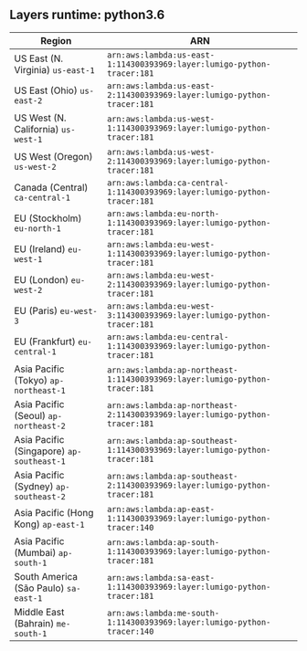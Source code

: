 Layers runtime: python3.6
----
| Region | ARN |
| --- | --- |
|US East (N. Virginia)  `us-east-1`|`arn:aws:lambda:us-east-1:114300393969:layer:lumigo-python-tracer:181`|
|US East (Ohio)  `us-east-2`|`arn:aws:lambda:us-east-2:114300393969:layer:lumigo-python-tracer:181`|
|US West (N. California)  `us-west-1`|`arn:aws:lambda:us-west-1:114300393969:layer:lumigo-python-tracer:181`|
|US West (Oregon)  `us-west-2`|`arn:aws:lambda:us-west-2:114300393969:layer:lumigo-python-tracer:181`|
|Canada (Central)  `ca-central-1`|`arn:aws:lambda:ca-central-1:114300393969:layer:lumigo-python-tracer:181`|
|EU (Stockholm)  `eu-north-1`|`arn:aws:lambda:eu-north-1:114300393969:layer:lumigo-python-tracer:181`|
|EU (Ireland)  `eu-west-1`|`arn:aws:lambda:eu-west-1:114300393969:layer:lumigo-python-tracer:181`|
|EU (London)  `eu-west-2`|`arn:aws:lambda:eu-west-2:114300393969:layer:lumigo-python-tracer:181`|
|EU (Paris)  `eu-west-3`|`arn:aws:lambda:eu-west-3:114300393969:layer:lumigo-python-tracer:181`|
|EU (Frankfurt)  `eu-central-1`|`arn:aws:lambda:eu-central-1:114300393969:layer:lumigo-python-tracer:181`|
|Asia Pacific (Tokyo)  `ap-northeast-1`|`arn:aws:lambda:ap-northeast-1:114300393969:layer:lumigo-python-tracer:181`|
|Asia Pacific (Seoul)  `ap-northeast-2`|`arn:aws:lambda:ap-northeast-2:114300393969:layer:lumigo-python-tracer:181`|
|Asia Pacific (Singapore)  `ap-southeast-1`|`arn:aws:lambda:ap-southeast-1:114300393969:layer:lumigo-python-tracer:181`|
|Asia Pacific (Sydney)  `ap-southeast-2`|`arn:aws:lambda:ap-southeast-2:114300393969:layer:lumigo-python-tracer:181`|
|Asia Pacific (Hong Kong)  `ap-east-1`|`arn:aws:lambda:ap-east-1:114300393969:layer:lumigo-python-tracer:140`|
|Asia Pacific (Mumbai)  `ap-south-1`|`arn:aws:lambda:ap-south-1:114300393969:layer:lumigo-python-tracer:181`|
|South America (São Paulo)  `sa-east-1`|`arn:aws:lambda:sa-east-1:114300393969:layer:lumigo-python-tracer:181`|
|Middle East (Bahrain)  `me-south-1`|`arn:aws:lambda:me-south-1:114300393969:layer:lumigo-python-tracer:140`|
